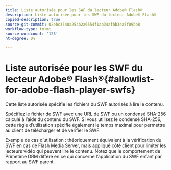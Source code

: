 ```yaml
---
title: Liste autorisée pour les SWF du lecteur Adobe® Flash®
description: Liste autorisée pour les SWF du lecteur Adobe® Flash®
copied-description: true
source-git-commit: 02ebc3548a254b2a6554f1ab34afbb3ea5f09bb8
workflow-type: tm+mt
source-wordcount: '128'
ht-degree: 0%

---
```


# Liste autorisée pour les SWF du lecteur Adobe® Flash®{#allowlist-for-adobe-flash-player-swfs}

Cette liste autorisée spécifie les fichiers du SWF autorisés à lire le contenu.

Spécifiez le fichier de SWF avec une URL de SWF ou un condensé SHA-256 calculé à l’aide du contenu du SWF. Si vous utilisez le condensé SHA-256, cette règle d’utilisation spécifie également le temps maximal pour permettre au client de télécharger et de vérifier le SWF.

Exemple de cas d’utilisation : théoriquement équivalent à la vérification du SWF en cas de Flash Media Server, mais appliqué côté client pour limiter les lecteurs vidéo qui peuvent lire le contenu. Notez que le comportement de Primetime DRM diffère en ce qui concerne l’application du SWF enfant par rapport au SWF parent.
